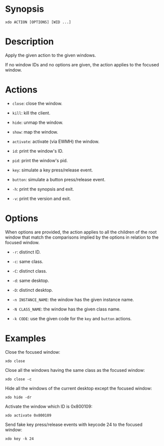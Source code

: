 # Synopsis

    xdo ACTION [OPTIONS] [WID ...]

# Description

Apply the given action to the given windows.

If no window IDs and no options are given, the action applies to the focused window.

# Actions

- `close`: close the window.

- `kill`: kill the client.

- `hide`: unmap the window.

- `show`: map the window.

- `activate`: activate (via EWMH) the window.

- `id`: print the window's ID.

- `pid`: print the window's pid.

- `key`: simulate a key press/release event.

- `button`: simulate a button press/release event.

- `-h`: print the synopsis and exit.

- `-v`: print the version and exit.

# Options

When options are provided, the action applies to all the children of the root window that match the comparisons implied by the options in relation to the focused window.

- `-r`: distinct ID.

- `-c`: same class.

- `-C`: distinct class.

- `-d`: same desktop.

- `-D`: distinct desktop.

- `-n INSTANCE_NAME`: the window has the given instance name.

- `-N CLASS_NAME`: the window has the given class name.

- `-k CODE`: use the given code for the `key` and `button` actions.

# Examples

Close the focused window:

    xdo close

Close all the windows having the same class as the focused window:

    xdo close -c

Hide all the windows of the current desktop except the focused window:

    xdo hide -dr

Activate the window which ID is 0x800109:

    xdo activate 0x800109

Send fake key press/release events with keycode 24 to the focused window:

    xdo key -k 24
